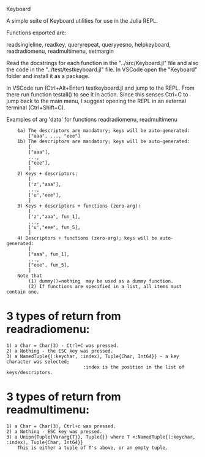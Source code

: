 Keyboard

A simple suite of Keyboard utilities for use in the Julia REPL.

Functions exported are:

readsingleline, readkey, queryrepeat, queryyesno, helpkeyboard, readradiomenu, readmultimenu, setmargin

Read the docstrings for each function in the "../src/Keyboard.jl" file and also the code in the "../test/testkeyboard.jl" file. In VSCode open the "Keyboard" folder and install it as a package.

In VSCode run (Ctrl+Alt+Enter) testkeyboard.jl and jump to the REPL. From there run function testall() to see it in action. Since this senses Ctrl+C to jump back to the main menu, I suggest opening the REPL in an external terminal (Ctrl+Shift+C).

Examples of arg 'data' for functions readradiomenu, readmultimenu

        1a) The descriptors are mandatory; keys will be auto-generated:
            ["aaa", ..., "eee"]
        1b) The descriptors are mandatory; keys will be auto-generated:
            [
            ["aaa"],
            ...,
            ["eee"],
            ]       
        2) Keys + descriptors:
            [
            ['z',"aaa"],
            ...,
            ['u',"eee"],
            ]             
        3) Keys + descriptors + functions (zero-arg):
            [
            ['z',"aaa", fun_1],
            ...,
            ['u',"eee", fun_5],
            ]
        4) Descriptors + functions (zero-arg); keys will be auto-generated:
            [
            ["aaa", fun_1],
            ...,
            ["eee", fun_5],
            ]
        Note that
            (1) dummy()=nothing  may be used as a dummy function.
            (2) If functions are specified in a list, all items must contain one.

# 3 types of return from readradiomenu:

    1) a Char = Char(3) - Ctrl+C was pressed.
    2) a Nothing - the ESC key was pressed.
    3) a NamedTuple{(:keychar, :index), Tuple{Char, Int64}} - a key character was selected; 
                                :index is the position in the list of keys/descriptors.

# 3 types of return from readmultimenu:

    1) a Char = Char(3), Ctrl+c was pressed.
    2) a Nothing - ESC key was pressed.
    3) a Union{Tuple{Vararg{T}}, Tuple{}} where T <:NamedTuple{(:keychar, :index), Tuple{Char, Int64}}
        This is either a tuple of T's above, or an empty tuple.